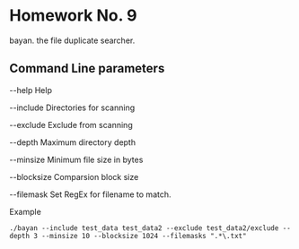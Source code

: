 # Homework No. 9

bayan. the file duplicate searcher.

## Command Line parameters

--help Help

--include Directories for scanning

--exclude Exclude from scanning

--depth Maximum directory depth

--minsize Minimum file size in bytes

--blocksize Comparsion block size

--filemask  Set RegEx for filename to match.

Example
```
./bayan --include test_data test_data2 --exclude test_data2/exclude --depth 3 --minsize 10 --blocksize 1024 --filemasks ".*\.txt"

```
